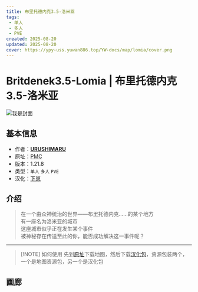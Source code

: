 ```yaml
---
title: 布里托德内克3.5-洛米亚
tags: 
 - 单人
 - 多人
 - PVE
created: 2025-08-20
updated: 2025-08-20
cover: https://ypy-uss.yuwan886.top/YW-docs/map/lomia/cover.png
---
```


# Britdenek3.5-Lomia | 布里托德内克3.5-洛米亚
![我是封面](https://ypy-uss.yuwan886.top/YW-docs/map/lomia/cover.png)
## 基本信息

- 作者：[**URUSHIMARU**](https://www.planetminecraft.com/member/urushimaru/)
- 原址：[PMC](https://www.planetminecraft.com/project/pve-britdenek3-5-lomia-adventure/)
- 版本：1.21.8
- 类型：`单人` `多人` `PVE`
- 汉化：[<span title="仅为汉化包，地图需到原址下载">下崽</span>](https://pan.quark.cn/s/d0b58cf9211d)

## 介绍

> 在一个由众神统治的世界——布里托德内克……的某个地方   
> 有一座名为洛米亚的城市   
> 这座城市似乎正在发生某个事件   
> 被神秘存在传送至此的你，能否成功解决这一事件呢？

---

> [!NOTE] 如何使用
> 先到[原址](https://www.planetminecraft.com/project/pve-britdenek3-5-lomia-adventure/)下载地图，然后下载[汉化包](https://pan.quark.cn/s/d0b58cf9211d)，资源包装两个，一个是地图资源包，另一个是汉化包

## 画廊

<Gallery :images="[
  { src: 'https://ypy-uss.yuwan886.top/YW-docs/map/lomia/1.png' },
  { src: 'https://ypy-uss.yuwan886.top/YW-docs/map/lomia/2.png' },
  { src: 'https://ypy-uss.yuwan886.top/YW-docs/map/lomia/3.png' }
]" />